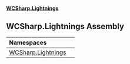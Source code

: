 #### [WCSharp.Lightnings](README.md 'README')

## WCSharp.Lightnings Assembly

| Namespaces | |
| :--- | :--- |
| [WCSharp.Lightnings](WCSharp.Lightnings.md 'WCSharp.Lightnings') | |
